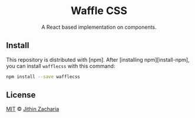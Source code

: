 <h1 align="center">Waffle CSS</h1>

<p align="center">A React based implementation on components.</p>

## Install
This repository is distributed with [npm]. After [installing npm][install-npm], you can install `wafflecss` with this command:

```sh
npm install --save wafflecss
```

## License

[MIT](./LICENSE) &copy; [Jithin Zacharia](https://jithinqw.github.io/)
